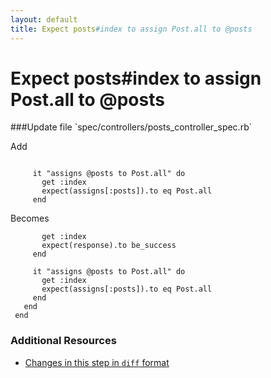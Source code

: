 ```yaml
---
layout: default
title: Expect posts#index to assign Post.all to @posts
---
```


<h1 id="main">Expect posts#index to assign Post.all to @posts</h1>
###Update file `spec/controllers/posts_controller_spec.rb`

Add
```
 
     it "assigns @posts to Post.all" do
       get :index
       expect(assigns[:posts]).to eq Post.all
     end
```


Becomes
```
       get :index
       expect(response).to be_success
     end
 
     it "assigns @posts to Post.all" do
       get :index
       expect(assigns[:posts]).to eq Post.all
     end
   end
 end

```



### Additional Resources

* [Changes in this step in `diff` format](https://github.com/software-academy/rails_getting_started_bdd/commit/7b456dea5eab32097179722d9e47cd14c450bb05)

